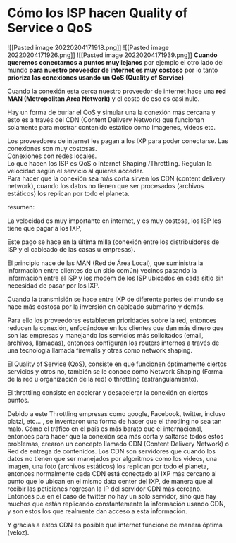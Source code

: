 # Cómo los ISP hacen Quality of Service o QoS

![[Pasted image 20220204171918.png]]
![[Pasted image 20220204171926.png]]
![[Pasted image 20220204171939.png]]
**Cuando queremos conectarnos a puntos muy lejanos** por ejemplo el otro lado del mundo **para nuestro proveedor de internet es muy costoso** por lo tanto **prioriza las conexiones usando un QoS (Quality of Service)**

Cuando la conexión esta cerca nuestro proveedor de internet hace una **red MAN (Metropolitan Area Network)** y el costo de eso es casi nulo.

Hay un forma de burlar el QoS y simular una la conexión más cercana y esto es a través del CDN (Content Delivery Network) que funcionan solamente para mostrar contenido estático como imagenes, videos etc.

Los proveedores de internet les pagan a los IXP para poder conectarse. Las conexiones son muy costosas.  
Conexiones con redes locales.  
Lo que hacen los ISP es QoS o Internet Shaping /Throttling. Regulan la velocidad según el servicio al quieres acceder.  
Para hacer que la conexión sea más corta sirven los CDN (content delivery network), cuando los datos no tienen que ser procesados (archivos estáticos) los replican por todo el planeta.

resumen:

La velocidad es muy importante en internet, y es muy costosa, los ISP les tiene que pagar a los IXP,

Este pago se hace en la última milla (conexión entre los distribuidores de ISP y el cableado de las casas u empresas).

El principio nace de las MAN (Red de Área Local), que suministra la información entre clientes de un sitio común) vecinos pasando la información entre el ISP y los modem de los ISP ubicados en cada sitio sin necesidad de pasar por los IXP.

Cuando la transmisión se hace entre IXP de diferente partes del mundo se hace más costosa por la inversión en cableado submarino y demás.

Para ello los proveedores establecen prioridades sobre la red, entonces reducen la conexión, enfocándose en los clientes que dan más dinero que son las empresas y manejando los servicios más solicitados (email, archivos, llamadas), entonces configuran los routers internos a través de una tecnología llamada firewalls y otras como network shaping.

El Quality of Service (QoS), consiste en que funcionen óptimamente ciertos servicios y otros no, también se le conoce como Network Shaping (Forma de la red u organización de la red) o throttling (estrangulamiento).

El throttling consiste en acelerar y desacelerar la conexión en ciertos puntos.

Debido a este Throttling empresas como google, Facebook, twitter, incluso platzi, etc… , se inventaron una forma de hacer que el throtling no sea tan malo. Cómo el tráfico en el país es más barato que el internacional, entonces para hacer que la conexión sea más corta y saltarse todos estos problemas, crearon un concepto llamado CDN (Content Delivery Network) o Red de entrega de contenidos. Los CDN son servidores que cuando los datos no tienen que ser manejados por algoritmos como los videos, una imagen, una foto (archivos estáticos) los replican por todo el planeta, entonces normalmente cada CDN está conectado al IXP más cercano al punto que lo ubican en el mismo data center del IXP, de manera que al recibir las peticiones regresan la IP del servidor CDN más cercano. Entonces p.e en el caso de twitter no hay un solo servidor, sino que hay muchos que están replicando constantemente la información usando CDN, y son estos los que realmente dan acceso a esta información.

Y gracias a estos CDN es posible que internet funcione de manera óptima (veloz).